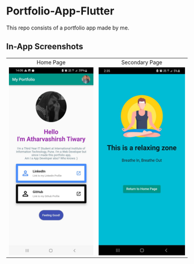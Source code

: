 # Portfolio-App-Flutter

This repo consists of a portfolio app made by me.

## In-App Screenshots

<div align="center">
  <table>
    <tr>
      <td align="center">Home Page</td>
      <td align="center">Secondary Page</td>
    </tr>
    <tr>
      <td><img src="ss/home.jpg" alt="home-page-screenshot" height=500px></td>
      <td><img src="ss/second.jpg" alt="secondary-page-screenshot" height=500px></td>
    </tr>
  </table>
</div>
